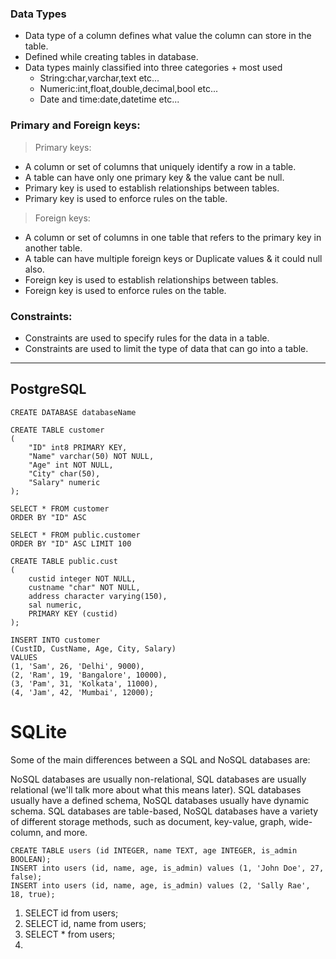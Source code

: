 ### Data Types

- Data type of a column defines what value the column can store in the table.
- Defined while creating tables in database.
- Data types mainly classified into three categories + most used
  - String:char,varchar,text etc...
  - Numeric:int,float,double,decimal,bool etc...
  - Date and time:date,datetime etc...

### Primary and Foreign keys:

> Primary keys:

- A column or set of columns that uniquely identify a row in a table.
- A table can have only one primary key & the value cant be null.
- Primary key is used to establish relationships between tables.
- Primary key is used to enforce rules on the table.

> Foreign keys:

- A column or set of columns in one table that refers to the primary key in another table.
- A table can have multiple foreign keys or Duplicate values & it could null also.
- Foreign key is used to establish relationships between tables.
- Foreign key is used to enforce rules on the table.

### Constraints:

- Constraints are used to specify rules for the data in a table.
- Constraints are used to limit the type of data that can go into a table.

---

## PostgreSQL

```
CREATE DATABASE databaseName
```

```
CREATE TABLE customer
(
    "ID" int8 PRIMARY KEY,
    "Name" varchar(50) NOT NULL,
    "Age" int NOT NULL,
    "City" char(50),
    "Salary" numeric
);
```

```
SELECT * FROM customer
ORDER BY "ID" ASC
```

```
SELECT * FROM public.customer
ORDER BY "ID" ASC LIMIT 100
```

```
CREATE TABLE public.cust
(
    custid integer NOT NULL,
    custname "char" NOT NULL,
    address character varying(150),
    sal numeric,
    PRIMARY KEY (custid)
);
```

```
INSERT INTO customer
(CustID, CustName, Age, City, Salary)
VALUES
(1, 'Sam', 26, 'Delhi', 9000),
(2, 'Ram', 19, 'Bangalore', 10000),
(3, 'Pam', 31, 'Kolkata', 11000),
(4, 'Jam', 42, 'Mumbai', 12000);
```



# SQLite

Some of the main differences between a SQL and NoSQL databases are:

NoSQL databases are usually non-relational, SQL databases are usually relational (we'll talk more about what this means later).
SQL databases usually have a defined schema, NoSQL databases usually have dynamic schema.
SQL databases are table-based, NoSQL databases have a variety of different storage methods, such as document, key-value, graph, wide-column, and more.

```
CREATE TABLE users (id INTEGER, name TEXT, age INTEGER, is_admin BOOLEAN);
INSERT into users (id, name, age, is_admin) values (1, 'John Doe', 27, false);
INSERT into users (id, name, age, is_admin) values (2, 'Sally Rae', 18, true);
```


1. SELECT id from users;
2. SELECT id, name from users;
3. SELECT * from users;
4. 
